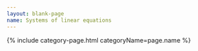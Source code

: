 ```yaml
---
layout: blank-page
name: Systems of linear equations
---
```

{% include category-page.html categoryName=page.name %}